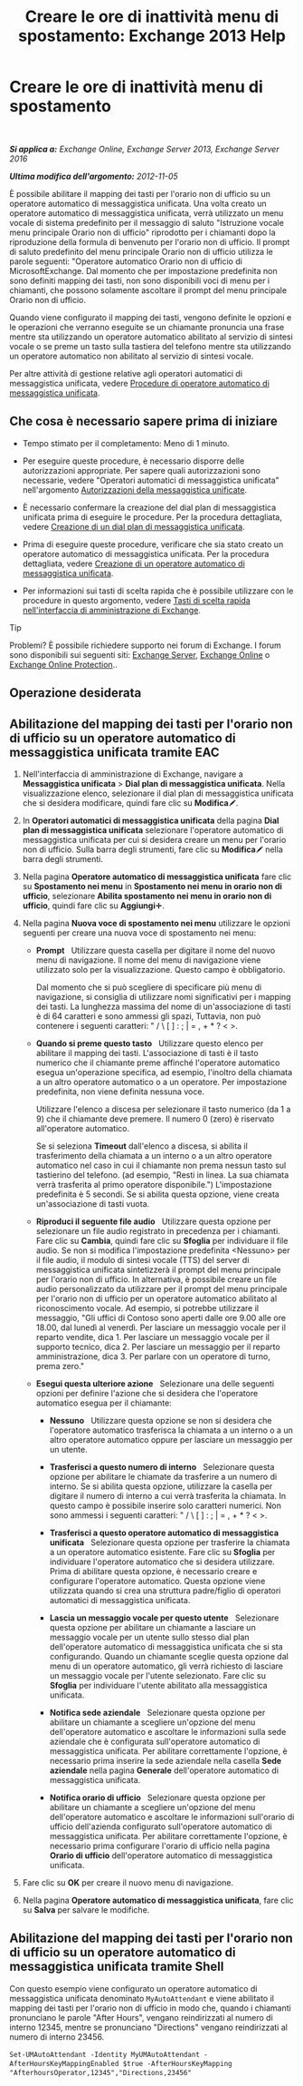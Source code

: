 ﻿---
title: 'Creare le ore di inattività menu di spostamento: Exchange 2013 Help'
TOCTitle: Creare le ore di inattività menu di spostamento
ms:assetid: bfe81ed6-9648-4882-8baf-ac93ea30a8ca
ms:mtpsurl: https://technet.microsoft.com/it-it/library/Bb232175(v=EXCHG.150)
ms:contentKeyID: 50481568
ms.date: 05/22/2018
mtps_version: v=EXCHG.150
ms.translationtype: MT
---

# Creare le ore di inattività menu di spostamento

 

_**Si applica a:** Exchange Online, Exchange Server 2013, Exchange Server 2016_

_**Ultima modifica dell'argomento:** 2012-11-05_

È possibile abilitare il mapping dei tasti per l'orario non di ufficio su un operatore automatico di messaggistica unificata. Una volta creato un operatore automatico di messaggistica unificata, verrà utilizzato un menu vocale di sistema predefinito per il messaggio di saluto "Istruzione vocale menu principale Orario non di ufficio" riprodotto per i chiamanti dopo la riproduzione della formula di benvenuto per l'orario non di ufficio. Il prompt di saluto predefinito del menu principale Orario non di ufficio utilizza le parole seguenti: "Operatore automatico Orario non di ufficio di MicrosoftExchange. Dal momento che per impostazione predefinita non sono definiti mapping dei tasti, non sono disponibili voci di menu per i chiamanti, che possono solamente ascoltare il prompt del menu principale Orario non di ufficio.

Quando viene configurato il mapping dei tasti, vengono definite le opzioni e le operazioni che verranno eseguite se un chiamante pronuncia una frase mentre sta utilizzando un operatore automatico abilitato al servizio di sintesi vocale o se preme un tasto sulla tastiera del telefono mentre sta utilizzando un operatore automatico non abilitato al servizio di sintesi vocale.

Per altre attività di gestione relative agli operatori automatici di messaggistica unificata, vedere [Procedure di operatore automatico di messaggistica unificata](um-auto-attendant-procedures-exchange-2013-help.md).

## Che cosa è necessario sapere prima di iniziare

  - Tempo stimato per il completamento: Meno di 1 minuto.

  - Per eseguire queste procedure, è necessario disporre delle autorizzazioni appropriate. Per sapere quali autorizzazioni sono necessarie, vedere "Operatori automatici di messaggistica unificata" nell'argomento [Autorizzazioni della messaggistica unificate](unified-messaging-permissions-exchange-2013-help.md).

  - È necessario confermare la creazione del dial plan di messaggistica unificata prima di eseguire le procedure. Per la procedura dettagliata, vedere [Creazione di un dial plan di messaggistica unificata](create-a-um-dial-plan-exchange-2013-help.md).

  - Prima di eseguire queste procedure, verificare che sia stato creato un operatore automatico di messaggistica unificata. Per la procedura dettagliata, vedere [Creazione di un operatore automatico di messaggistica unificata](create-a-um-auto-attendant-exchange-2013-help.md).

  - Per informazioni sui tasti di scelta rapida che è possibile utilizzare con le procedure in questo argomento, vedere [Tasti di scelta rapida nell'interfaccia di amministrazione di Exchange](keyboard-shortcuts-in-the-exchange-admin-center-exchange-online-protection-help.md).


> [!TIP]
> Problemi? È possibile richiedere supporto nei forum di Exchange. I forum sono disponibili sui seguenti siti: <A href="https://go.microsoft.com/fwlink/p/?linkid=60612">Exchange Server</A>, <A href="https://go.microsoft.com/fwlink/p/?linkid=267542">Exchange Online</A> o <A href="https://go.microsoft.com/fwlink/p/?linkid=285351">Exchange Online Protection</A>..



## Operazione desiderata

## Abilitazione del mapping dei tasti per l'orario non di ufficio su un operatore automatico di messaggistica unificata tramite EAC

1.  Nell'interfaccia di amministrazione di Exchange, navigare a **Messaggistica unificata** \> **Dial plan di messaggistica unificata**. Nella visualizzazione elenco, selezionare il dial plan di messaggistica unificata che si desidera modificare, quindi fare clic su **Modifica**![Icona Modifica](images/JJ218640.6f53ccb2-1f13-4c02-bea0-30690e6ea71d(EXCHG.150).gif "Icona Modifica").

2.  In **Operatori automatici di messaggistica unificata** della pagina **Dial plan di messaggistica unificata** selezionare l'operatore automatico di messaggistica unificata per cui si desidera creare un menu per l'orario non di ufficio. Sulla barra degli strumenti, fare clic su **Modifica**![Icona Modifica](images/JJ218640.6f53ccb2-1f13-4c02-bea0-30690e6ea71d(EXCHG.150).gif "Icona Modifica") nella barra degli strumenti.

3.  Nella pagina **Operatore automatico di messaggistica unificata** fare clic su **Spostamento nei menu** in **Spostamento nei menu in orario non di ufficio**, selezionare **Abilita spostamento nei menu in orario non di ufficio**, quindi fare clic su **Aggiungi**![Icona Aggiungi](images/JJ218640.c1e75329-d6d7-4073-a27d-498590bbb558(EXCHG.150).gif "Icona Aggiungi").

4.  Nella pagina **Nuova voce di spostamento nei menu** utilizzare le opzioni seguenti per creare una nuova voce di spostamento nei menu:
    
      - **Prompt**   Utilizzare questa casella per digitare il nome del nuovo menu di navigazione. Il nome del menu di navigazione viene utilizzato solo per la visualizzazione. Questo campo è obbligatorio.
        
        Dal momento che si può scegliere di specificare più menu di navigazione, si consiglia di utilizzare nomi significativi per i mapping dei tasti. La lunghezza massima del nome di un'associazione di tasti è di 64 caratteri e sono ammessi gli spazi, Tuttavia, non può contenere i seguenti caratteri: " / \\ \[ \] : ; | = , + \* ? \< \>.
    
      - **Quando si preme questo tasto**   Utilizzare questo elenco per abilitare il mapping dei tasti. L'associazione di tasti è il tasto numerico che il chiamante preme affinché l'operatore automatico esegua un'operazione specifica, ad esempio, l'inoltro della chiamata a un altro operatore automatico o a un operatore. Per impostazione predefinita, non viene definita nessuna voce.
        
        Utilizzare l'elenco a discesa per selezionare il tasto numerico (da 1 a 9) che il chiamante deve premere. Il numero 0 (zero) è riservato all'operatore automatico.
        
        Se si seleziona **Timeout** dall'elenco a discesa, si abilita il trasferimento della chiamata a un interno o a un altro operatore automatico nel caso in cui il chiamante non prema nessun tasto sul tastierino del telefono. (ad esempio, "Resti in linea. La sua chiamata verrà trasferita al primo operatore disponibile.") L'impostazione predefinita è 5 secondi. Se si abilita questa opzione, viene creata un'associazione di tasti vuota.
    
      - **Riproduci il seguente file audio**   Utilizzare questa opzione per selezionare un file audio registrato in precedenza per i chiamanti. Fare clic su **Cambia**, quindi fare clic su **Sfoglia** per individuare il file audio. Se non si modifica l'impostazione predefinita \<Nessuno\> per il file audio, il modulo di sintesi vocale (TTS) del server di messaggistica unificata sintetizzerà il prompt del menu principale per l'orario non di ufficio. In alternativa, è possibile creare un file audio personalizzato da utilizzare per il prompt del menu principale per l'orario non di ufficio per un operatore automatico abilitato al riconoscimento vocale. Ad esempio, si potrebbe utilizzare il messaggio, "Gli uffici di Contoso sono aperti dalle ore 9.00 alle ore 18.00, dal lunedì al venerdì. Per lasciare un messaggio vocale per il reparto vendite, dica 1. Per lasciare un messaggio vocale per il supporto tecnico, dica 2. Per lasciare un messaggio per il reparto amministrazione, dica 3. Per parlare con un operatore di turno, prema zero."
    
      - **Esegui questa ulteriore azione**   Selezionare una delle seguenti opzioni per definire l'azione che si desidera che l'operatore automatico esegua per il chiamante:
        
          - **Nessuno**   Utilizzare questa opzione se non si desidera che l'operatore automatico trasferisca la chiamata a un interno o a un altro operatore automatico oppure per lasciare un messaggio per un utente.
        
          - **Trasferisci a questo numero di interno**   Selezionare questa opzione per abilitare le chiamate da trasferire a un numero di interno. Se si abilita questa opzione, utilizzare la casella per digitare il numero di interno a cui verrà trasferita la chiamata. In questo campo è possibile inserire solo caratteri numerici. Non sono ammessi i seguenti caratteri: " / \\ \[ \] : ; | = , + \* ? \< \>.
        
          - **Trasferisci a questo operatore automatico di messaggistica unificata**   Selezionare questa opzione per trasferire la chiamata a un operatore automatico esistente. Fare clic su **Sfoglia** per individuare l'operatore automatico che si desidera utilizzare. Prima di abilitare questa opzione, è necessario creare e configurare l'operatore automatico. Questa opzione viene utilizzata quando si crea una struttura padre/figlio di operatori automatici di messaggistica unificata.
        
          - **Lascia un messaggio vocale per questo utente**   Selezionare questa opzione per abilitare un chiamante a lasciare un messaggio vocale per un utente sullo stesso dial plan dell'operatore automatico di messaggistica unificata che si sta configurando. Quando un chiamante sceglie questa opzione dal menu di un operatore automatico, gli verrà richiesto di lasciare un messaggio vocale per l'utente selezionato. Fare clic su **Sfoglia** per individuare l'utente abilitato alla messaggistica unificata.
        
          - **Notifica sede aziendale**   Selezionare questa opzione per abilitare un chiamante a scegliere un'opzione del menu dell'operatore automatico e ascoltare le informazioni sulla sede aziendale che è configurata sull'operatore automatico di messaggistica unificata. Per abilitare correttamente l'opzione, è necessario prima inserire la sede aziendale nella casella **Sede aziendale** nella pagina **Generale** dell'operatore automatico di messaggistica unificata.
        
          - **Notifica orario di ufficio**   Selezionare questa opzione per abilitare un chiamante a scegliere un'opzione del menu dell'operatore automatico e ascoltare le informazioni sull'orario di ufficio dell'azienda configurato sull'operatore automatico di messaggistica unificata. Per abilitare correttamente l'opzione, è necessario prima configurare l'orario di ufficio nella pagina **Orario di ufficio** dell'operatore automatico di messaggistica unificata.

5.  Fare clic su **OK** per creare il nuovo menu di navigazione.

6.  Nella pagina **Operatore automatico di messaggistica unificata**, fare clic su **Salva** per salvare le modifiche.

## Abilitazione del mapping dei tasti per l'orario non di ufficio su un operatore automatico di messaggistica unificata tramite Shell

Con questo esempio viene configurato un operatore automatico di messaggistica unificata denominato `MyAutoAttendant` e viene abilitato il mapping dei tasti per l'orario non di ufficio in modo che, quando i chiamanti pronunciano le parole "After Hours", vengano reindirizzati al numero di interno 12345, mentre se pronunciano "Directions" vengano reindirizzati al numero di interno 23456.

    Set-UMAutoAttendant -Identity MyUMAutoAttendant -AfterHoursKeyMappingEnabled $true -AfterHoursKeyMapping "AfterhoursOperator,12345","Directions,23456"

